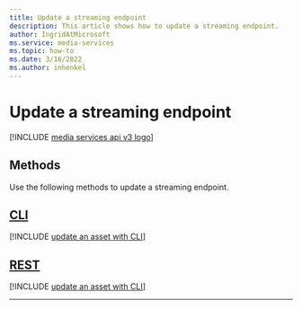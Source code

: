 ```yaml
---
title: Update a streaming endpoint
description: This article shows how to update a streaming endpoint.
author: IngridAtMicrosoft
ms.service: media-services
ms.topic: how-to
ms.date: 3/16/2022
ms.author: inhenkel
---
```


# Update a streaming endpoint

[!INCLUDE [media services api v3 logo](./includes/v3-hr.md)]

## Methods

Use the following methods to update a streaming endpoint.

## [CLI](#tab/cli/)

[!INCLUDE [update an asset with CLI](./includes/task-update-streaming-endpoint-cli.md)]

## [REST](#tab/rest/)

[!INCLUDE [update an asset with CLI](./includes/task-update-streaming-endpoint-rest.md)]

---
